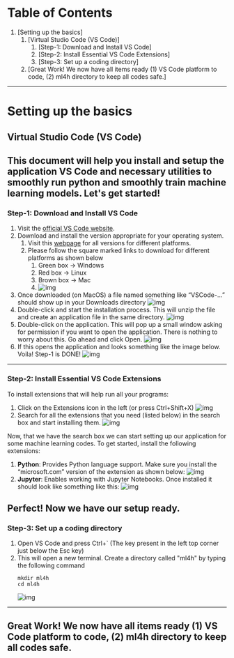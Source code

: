 
# Table of Contents

1.  [Setting up the basics]
    1.  [Virtual Studio Code (VS Code)]
        1.  [Step-1: Download and Install VS Code]
        2.  [Step-2: Install Essential VS Code Extensions]
        3.  [Step-3: Set up a coding directory]
    2.  [Great Work! We now have all items ready (1) VS Code platform to code, (2) ml4h directory to keep all codes safe.]
---

# Setting up the basics
## Virtual Studio Code (VS Code)
This document will help you install and setup the application VS Code and necessary utilities to smoothly run python and 
smoothly train machine learning models. Let's get started!
---
### Step-1: Download and Install VS Code
1.  Visit the [official VS Code website](https://code.visualstudio.com/).
2.  Download and install the version appropriate for your operating system.
    1.  Visit this [webpage](https://code.visualstudio.com/Download) for all versions for different platforms.
    2.  Please follow the square marked links to download for different platforms as shown below
        1.  Green box -> Windows
        2.  Red box -> Linux
        3.  Brown box -> Mac
        4.  ![img](./assets/images/vs_code_download.png)
3.  Once downloaded (on MacOS) a file named something like &ldquo;VSCode-&#x2026;&rdquo; should show up in your Downloads directory
    ![img](./assets/images/vscode_installer.png)
4.  Double-click and start the installation process. This will unzip the file and create an application file in the same directory.
    ![img](./assets/images/vscode_app.png)
5.  Double-click on the application. This will pop up a small window asking for permission if you want to open the application. There is nothing to worry about this. Go ahead and click Open.
    ![img](./assets/images/vscode_app_open.png)
6.  If this opens the application and looks something like the image below. Voila! Step-1 is DONE!
    ![img](./assets/images/vscode.png)
---
### Step-2: Install Essential VS Code Extensions
To install extensions that will help run all your programs:

1.  Click on the Extensions icon in the left (or press Ctrl+Shift+X)
    ![img](./assets/images/vscode_extension.png)
2.  Search for all the extensions that you need (listed below) in the search box and start installing them.
    ![img](./assets/images/vscode_extension_search.png)

Now, that we have the search box we can start setting up our application for some machine learning codes. To get started, install the following extensions:

1.  ****Python****: Provides Python language support. Make sure you install the &ldquo;microsoft.com&rdquo; version of the extension as shown below:
    ![img](./assets/images/vscode_python.png)
2.  ****Jupyter****: Enables working with Jupyter Notebooks. Once installed it should look like something like this:
    ![img](./assets/images/vscode_jupyter.png)

Perfect! Now we have our setup ready.
---
### Step-3: Set up a coding directory
1.  Open VS Code and press Ctrl+` (The key present in the left top corner just below the Esc key)
2.  This will open a new terminal. Create a directory called "ml4h" by typing the following command
    ```
    mkdir ml4h
    cd ml4h
    ```
    ![img](./assets/images/vscode_setup_dir.png)
---
## Great Work! We now have all items ready (1) VS Code platform to code, (2) ml4h directory to keep all codes safe.